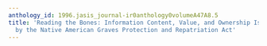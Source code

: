 ```yaml
---
anthology_id: 1996.jasis_journal-ir0anthology0volumeA47A8.5
title: 'Reading the Bones: Information Content, Value, and Ownership Issues Raised
  by the Native American Graves Protection and Repatriation Act'
---
```

